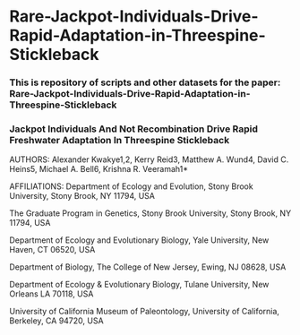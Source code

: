 # Rare-Jackpot-Individuals-Drive-Rapid-Adaptation-in-Threespine-Stickleback

### This is repository of scripts and other datasets for the paper: Rare-Jackpot-Individuals-Drive-Rapid-Adaptation-in-Threespine-Stickleback

### Jackpot Individuals And Not Recombination Drive Rapid Freshwater Adaptation In Threespine Stickleback

AUTHORS: Alexander Kwakye1,2, Kerry Reid3, Matthew A. Wund4, David C. Heins5, Michael A. Bell6, Krishna R. Veeramah1* 

AFFILIATIONS:
Department of Ecology and Evolution, Stony Brook University, Stony Brook, NY 11794, USA 

The Graduate Program in Genetics, Stony Brook University, Stony Brook, NY 11794, USA

Department of Ecology and Evolutionary Biology, Yale University, New Haven, CT 06520, USA

Department of Biology, The College of New Jersey, Ewing, NJ 08628, USA

Department of Ecology & Evolutionary Biology, Tulane University, New Orleans LA 70118, USA

University of California Museum of Paleontology, University of California, Berkeley, CA 94720, USA


